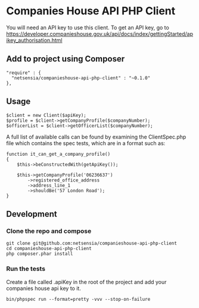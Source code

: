 # Companies House API PHP Client

You will need an API key to use this client. To get an API key, go to https://developer.companieshouse.gov.uk/api/docs/index/gettingStarted/apikey_authorisation.html

Add to project using Composer
-----------------------------

    "require" : {
      "netsensia/companieshouse-api-php-client" : "~0.1.0"
    },
    
Usage
-----

    $client = new Client($apiKey);
    $profile = $client->getCompanyProfile($companyNumber);
    $officerList = $client->getOfficerList($companyNumber);

A full list of available calls can be found by examining the ClientSpec.php file which contains the spec tests, which are in a format such as:

    function it_can_get_a_company_profile()
    {
        $this->beConstructedWith(getApiKey());
        
        $this->getCompanyProfile('06236637')
            ->registered_office_address
            ->address_line_1
            ->shouldBe('57 London Road');
    }

Development
-----------

### Clone the repo and compose

    git clone git@github.com:netsensia/companieshouse-api-php-client
    cd companieshouse-api-php-client
    php composer.phar install

### Run the tests

Create a file called .apiKey in the root of the project and add your companies house api key to it.

    bin/phpspec run --format=pretty -vvv --stop-on-failure
